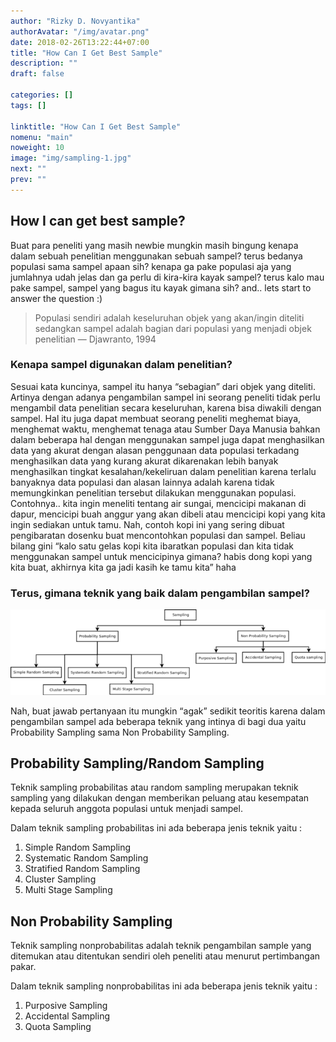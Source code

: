 ```yaml
---
author: "Rizky D. Novyantika"
authorAvatar: "/img/avatar.png"
date: 2018-02-26T13:22:44+07:00
title: "How Can I Get Best Sample"
description: ""
draft: false

categories: []
tags: []

linktitle: "How Can I Get Best Sample"
nomenu: "main"
noweight: 10
image: "img/sampling-1.jpg"
next: ""
prev: ""
---
```


## How I can get best sample?

Buat para peneliti yang masih newbie mungkin masih bingung kenapa dalam sebuah penelitian menggunakan sebuah sampel? terus bedanya populasi sama sampel apaan sih? kenapa ga pake populasi aja yang jumlahnya udah jelas dan ga perlu di kira-kira kayak sampel? terus kalo mau pake sampel, sampel yang bagus itu kayak gimana sih? and.. lets start to answer the question :)

> Populasi sendiri adalah keseluruhan objek yang akan/ingin diteliti sedangkan sampel adalah bagian dari populasi yang menjadi objek penelitian — Djawranto, 1994

### Kenapa sampel digunakan dalam penelitian?

Sesuai kata kuncinya, sampel itu hanya “sebagian” dari objek yang diteliti. Artinya dengan adanya pengambilan sampel ini seorang peneliti tidak perlu mengambil data penelitian secara keseluruhan, karena bisa diwakili dengan sampel. Hal itu juga dapat membuat seorang peneliti meghemat biaya, menghemat waktu, menghemat tenaga atau Sumber Daya Manusia bahkan dalam beberapa hal dengan menggunakan sampel juga dapat menghasilkan data yang akurat dengan alasan penggunaan data populasi terkadang menghasilkan data yang kurang akurat dikarenakan lebih banyak menghasilkan tingkat kesalahan/kekeliruan dalam penelitian karena terlalu banyaknya data populasi dan alasan lainnya adalah karena tidak memungkinkan penelitian tersebut dilakukan menggunakan populasi.
Contohnya.. kita ingin meneliti tentang air sungai, mencicipi makanan di dapur, mencicipi buah anggur yang akan dibeli atau mencicipi kopi yang kita ingin sediakan untuk tamu. Nah, contoh kopi ini yang sering dibuat pengibaratan dosenku buat mencontohkan populasi dan sampel. Beliau bilang gini “kalo satu gelas kopi kita ibaratkan populasi dan kita tidak menggunakan sampel untuk mencicipinya gimana? habis dong kopi yang kita buat, akhirnya kita ga jadi kasih ke tamu kita” haha

### Terus, gimana teknik yang baik dalam pengambilan sampel?

![Sampling Technique](/images/how-i-can-get-best-sample/1.png)

Nah, buat jawab pertanyaan itu mungkin “agak” sedikit teoritis karena dalam pengambilan sampel ada beberapa teknik yang intinya di bagi dua yaitu Probability Sampling sama Non Probability Sampling.

## Probability Sampling/Random Sampling
Teknik sampling probabilitas atau random sampling merupakan teknik sampling yang dilakukan dengan memberikan peluang atau kesempatan kepada seluruh anggota populasi untuk menjadi sampel.

Dalam teknik sampling probabilitas ini ada beberapa jenis teknik yaitu :

1. Simple Random Sampling
2. Systematic Random Sampling
3. Stratified Random Sampling
4. Cluster Sampling
5. Multi Stage Sampling

## Non Probability Sampling
Teknik sampling nonprobabilitas adalah teknik pengambilan sample yang ditemukan atau ditentukan sendiri oleh peneliti atau menurut pertimbangan pakar.

Dalam teknik sampling nonprobabilitas ini ada beberapa jenis teknik yaitu :

1. Purposive Sampling
2. Accidental Sampling
3. Quota Sampling